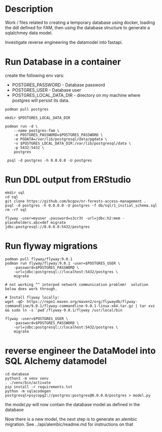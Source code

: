 # Description

Work / files related to creating a temporary database using docker,
loading the ddl defined for FAM, then using the database structure to
generate a sqlalchmey data model.

Investigate reverse engineering the datamodel into fastapi.

# Run Database in a container

create the following env vars:
* POSTGRES_PASSWORD - Database password
* POSTGRES_USER  - Database user
* POSTGRES_LOCAL_DATA_DIR - directory on my machine where postgres will persist its
    data.

```
podman pull postgres

mkdir $POSTGRES_LOCAL_DATA_DIR

podman run -d \
    --name postgres-fam \
    -e POSTGRES_PASSWORD=$POSTGRES_PASSWORD \
    -e PGDATA=/var/lib/postgresql/data/pgdata \
    -v $POSTGRES_LOCAL_DATA_DIR:/var/lib/postgresql/data \
    -p 5432:5432 \
    postgres

 psql -d postgres -h 0.0.0.0 -U postgres
```

# Run DDL output from ERStudio

```
mkdir sql
cd sql
git clone https://github.com/bcgov/nr-forests-access-management .
psql -d postgres -h 0.0.0.0 -U postgres -f db/sql/1_initial_schema.sql
rm -rf sql
```

    flyway -user=myuser -password=s3cr3t -url=jdbc:h2:mem -placeholders.abc=def migrate
    jdbc:postgresql://0.0.0.0:5432/postgres

# Run flyway migrations
```
podman pull flyway/flyway:9.0.1
podman run flyway/flyway:9.0.1 -user=$POSTGRES_USER \
    -password=$POSTGRES_PASSWORD \
    -url=jdbc:postgresql://localhost:5432/postgres \
    migrate

# not working ^^ interpod network communication problem!  solution below does work through.

# Install flyway locally:
wget -qO- https://repo1.maven.org/maven2/org/flywaydb/flyway-commandline/9.0.1/flyway-commandline-9.0.1-linux-x64.tar.gz | tar xvz && sudo ln -s `pwd`/flyway-9.0.1/flyway /usr/local/bin

flyway -user=$POSTGRES_USER \
    -password=$POSTGRES_PASSWORD \
    -url=jdbc:postgresql://localhost:5432/postgres \
    migrate
```

# reverse engineer the DataModel into SQL Alchemy datamodel

```
cd database
python3 -m venv venv
. ./venv/bin/activate
pip install -r requirements.txt
python -m sqlacodegen postgresql+psycopg2://postgres:postgres@0.0.0.0/postgres > model.py
```

the *model.py* will now contain the database model as defined in the database

Now there is a new model, the next step is to generate an alembic migration.
See ../api/alembic/readme.md for instructions on that

